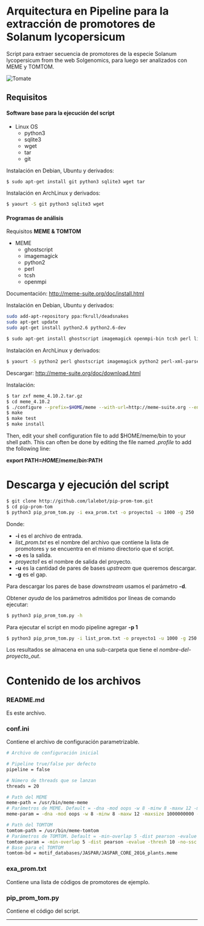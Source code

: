 # Arquitectura en Pipeline para la extracción de promotores de Solanum lycopersicum

Script para extraer secuencia de promotores de la especie Solanum lycopersicum from the web Solgenomics, para luego ser analizados con MEME y TOMTOM.

![Tomate](http://www.poesi.as/cuadros/tomate.jpg "Tomate")

## Requisitos

#### Software base para la ejecución del script

+ Linux OS
    + python3
    + sqlite3
    + wget
    + tar
    + git


Instalación en Debian, Ubuntu y derivados:

```bash
$ sudo apt-get install git python3 sqlite3 wget tar
```

Instalación en ArchLinux y derivados:

```bash
$ yaourt -S git python3 sqlite3 wget
```

#### Programas de análisis

Requisitos **MEME & TOMTOM**

+ MEME
    * ghostscript
    * imagemagick
    * python2
    * perl
    * tcsh
    * openmpi


Documentación: http://meme-suite.org/doc/install.html


Instalación en Debian, Ubuntu y derivados:

```bash
sudo add-apt-repository ppa:fkrull/deadsnakes
sudo apt-get update
sudo apt-get install python2.6 python2.6-dev
```

```bash
$ sudo apt-get install ghostscript imagemagick openmpi-bin tcsh perl libexpat1-dev zlib1g-dev autoconf automake libtool libxml2  libxml-parser-perl
```


Instalación en ArchLinux y derivados:

```bash
$ yaourt -S python2 perl ghostscript imagemagick python2 perl-xml-parser perl-html-template openmpi tcsh autoconf automake libtool libxml2  libxslt
```


Descargar: http://meme-suite.org/doc/download.html

Instalación:
```bash
$ tar zxf meme_4.10.2.tar.gz
$ cd meme_4.10.2
$ ./configure --prefix=$HOME/meme --with-url=http://meme-suite.org --enable-build-libxml2 --enable-build-libxslt
$ make
$ make test
$ make install
```

Then, edit your shell configuration file to add $HOME/meme/bin to your shell path. This can often be done by editing the file named *.profile* to add the following line:

**export PATH=$HOME/meme/bin:$PATH**


# Descarga y ejecución del script

```bash
$ git clone http://github.com/lalebot/pip-prom-tom.git
$ cd pip-prom-tom
$ python3 pip_prom_tom.py -i exa_prom.txt -o proyecto1 -u 1000 -g 250
```

Donde:
+ **-i** es el archivo de entrada.
+ *list_prom.txt* es el nombre del archivo que contiene la lista de promotores y se encuentra en el mismo directorio que el script.
+ **-o** es la salida.
+ *proyecto1* es el nombre de salida del proyecto.
+ **-u** es la cantidad de pares de bases *upstream* que queremos descargar.
+ **-g** es el gap.

Para descargar los pares de base *downstream* usamos el parámetro **-d**.

Obtener *ayuda* de los parámetros admitidos por líneas de comando ejecutar:
```bash
$ python3 pip_prom_tom.py -h
```

Para ejecutar el script en modo pipeline agregar **-p 1**
```bash
$ python3 pip_prom_tom.py -i list_prom.txt -o proyecto1 -u 1000 -g 250 -p 1
```

Los resultados se almacena en una sub-carpeta que tiene el *nombre-del-proyecto_out*.


# Contenido de los archivos

### README.md
Es este archivo.

### conf.ini
Contiene el archivo de configuración parametrizable.

```bash
# Archivo de configuración inicial

# Pipeline true/false por defecto
pipeline = false

# Número de threads que se lanzan
threads = 20

# Path del MEME
meme-path = /usr/bin/meme-meme
# Parámetros de MEME. Default = -dna -mod oops -w 8 -minw 8 -maxw 12 -maxsize 1000000000 -oc
meme-param = -dna -mod oops -w 8 -minw 8 -maxw 12 -maxsize 1000000000 -oc

# Path del TOMTOM
tomtom-path = /usr/bin/meme-tomtom
# Parámetros de TOMTOM. Default = -min-overlap 5 -dist pearson -evalue -thresh 10 -no-ssc
tomtom-param = -min-overlap 5 -dist pearson -evalue -thresh 10 -no-ssc
# Base para el TOMTOM
tomtom-bd = motif_databases/JASPAR/JASPAR_CORE_2016_plants.meme
```


### exa_prom.txt
Contiene una lista de códigos de promotores de ejemplo.


### pip_prom_tom.py
Contiene el código del script.

---
